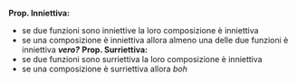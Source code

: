 **Prop. Inniettiva:**
- se due funzioni sono inniettive la loro composizione è inniettiva 
- se una composizione è inniettiva allora almeno una delle due funzioni è inniettiva ***vero?***
**Prop. Surriettiva:**
- se due funzioni sono surriettiva la loro composizione è inniettiva 
- se una composizione è surriettiva allora *boh*